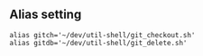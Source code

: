 
## Alias setting

```
alias gitch='~/dev/util-shell/git_checkout.sh'
alias gitdb='~/dev/util-shell/git_delete.sh'
```

